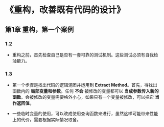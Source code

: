 # 《重构，改善既有代码的设计》

## 第1章 重构，第一个案例

### 1.2

* 重构之前，首先检查自己是否有一套可靠的测试机制。这些测试必须有自我检验能力。

### 1.3

* 第一个步骤是找出代码的逻辑泥团并运用到 **Extract Method**。首先，得找出函数内的 **局部变量和参数**。任何 **不会** 被修改的变量都可以 **当成参数传入新的函数**。会被修改的变量需要格外小心，如果只有一个变量被修改，可以把它 **当作返回值**。

* 一些临时变量的使用，可以改成使用查询函数来进行，虽然这样可能带来性能上的代价，需要根据实际情况取舍。
